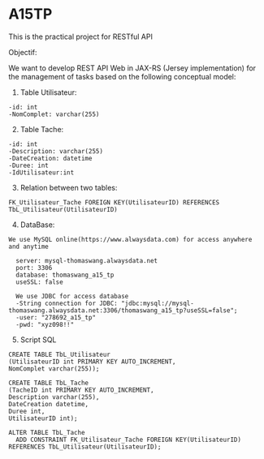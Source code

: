 # A15TP
This is the practical project for RESTful API

Objectif:

  We want to develop REST API Web in JAX-RS (Jersey implementation) for the management of tasks based on the following conceptual model:
  1. Table Utilisateur:
  
    -id: int
    -NomComplet: varchar(255)
    
  2. Table Tache:
  
    -id: int
    -Description: varchar(255)
    -DateCreation: datetime
    -Duree: int
    -IdUtilisateur:int
    
  3. Relation between two tables:
  
    FK_Utilisateur_Tache FOREIGN KEY(UtilisateurID) REFERENCES TbL_Utilisateur(UtilisateurID)
  
  4. DataBase:

    We use MySQL online(https://www.alwaysdata.com) for access anywhere and anytime

      server: mysql-thomaswang.alwaysdata.net
      port: 3306
      database: thomaswang_a15_tp
      useSSL: false

      We use JDBC for access database
      -String connection for JDBC: "jdbc:mysql://mysql-thomaswang.alwaysdata.net:3306/thomaswang_a15_tp?useSSL=false";
      -user: "278692_a15_tp"
      -pwd: "xyz098!!"
  5. Script SQL
  
    
    CREATE TABLE TbL_Utilisateur
    (UtilisateurID int PRIMARY KEY AUTO_INCREMENT,
    NomComplet varchar(255));

    CREATE TABLE TbL_Tache
    (TacheID int PRIMARY KEY AUTO_INCREMENT,
    Description varchar(255),
    DateCreation datetime,
    Duree int,
    UtilisateurID int);

    ALTER TABLE TbL_Tache
      ADD CONSTRAINT FK_Utilisateur_Tache FOREIGN KEY(UtilisateurID) REFERENCES TbL_Utilisateur(UtilisateurID);
